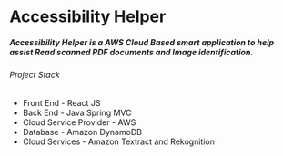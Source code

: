 # Accessibility Helper

##### Accessibility Helper is a AWS Cloud Based smart application to help assist Read scanned PDF documents and Image identification.

###### Project Stack

- Front End - React JS
- Back End - Java Spring MVC
- Cloud Service Provider - AWS
- Database - Amazon DynamoDB 
- Cloud Services - Amazon Textract and Rekognition

